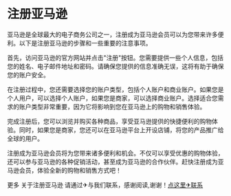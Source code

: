 # 注册亚马逊

亚马逊是全球最大的电子商务公司之一，注册成为亚马逊会员可以为您带来许多便利。以下是注册亚马逊的步骤和一些重要的注意事项。

首先，访问亚马逊的官方网站并点击"注册"按钮。您需要提供一些个人信息，包括您的姓名、电子邮件地址和密码。请确保您提供的信息准确无误，这将有助于确保您的账户安全。

在注册过程中，您还需要选择您的账户类型，包括个人账户和商业账户。如果您是个人用户，可以选择个人账户，如果您是商家，可以选择商业账户。选择适合您需求的账户类型非常重要，因为它将影响到您在亚马逊上的购物和销售体验。

完成注册后，您可以浏览并购买各种商品，享受亚马逊提供的快捷便利的购物体验。同时，如果您是商家，您还可以在亚马逊平台上开设店铺，将您的产品推广给全球的用户。

注册成为亚马逊会员将为您带来诸多便利和机会。不仅可以享受优惠的购物体验，还可以参与亚马逊的各种促销活动，甚至成为亚马逊的合作伙伴。赶快注册成为亚马逊会员，体验全新的购物和销售方式吧！

更多 关于注册亚马逊 请通过✈与我们联系，感谢阅读,谢谢！[点这里✈联系](https://b.k02.cc)